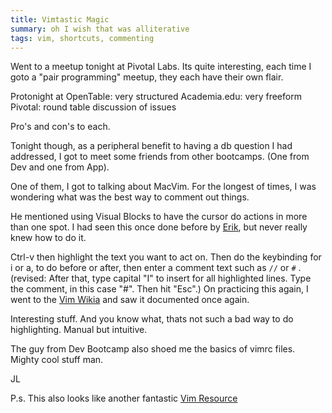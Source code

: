 ```yaml
---
title: Vimtastic Magic
summary: oh I wish that was alliterative
tags: vim, shortcuts, commenting
--- 
```


Went to a meetup tonight at Pivotal Labs. Its quite interesting, each
time I goto a "pair programming" meetup, they each have their own flair.

Protonight at OpenTable: very structured
Academia.edu: very freeform
Pivotal: round table discussion of issues

Pro's and con's to each.  

Tonight though, as a peripheral benefit to having a db question I had
addressed, I got to meet some friends from other bootcamps. (One from
Dev and one from App).

One of them, I got to talking about MacVim.  For the longest of times, I
was wondering what was the best way to comment out things.  

He mentioned using Visual Blocks to have the cursor do actions in more
than one spot.  I had seen this once done before by
[Erik](http://www.github.com/sferik), but never really knew how to do
it.

Ctrl-v then highlight the text you want to act on.  Then do the
keybinding for i or a, to do before or after, then enter a comment text
such as `//` or `#` . (revised: After that, type capital "I" to insert
for all highlighted lines. Type the comment, in this case "#<Space>".
Then hit "Esc".)  On practicing this again, I went to the [Vim Wikia](http://vim.wikia.com/wiki/Commenting_out_a_range_of_lines) and
saw it documented once again.

Interesting stuff.  And you know what, thats not such a bad way to do
highlighting.  Manual but intuitive.  

The guy from Dev Bootcamp also shoed me the basics of vimrc files.
Mighty cool stuff man.


JL

P.s. This also looks like another fantastic [Vim
Resource](http://www.oualline.com/vim/10/top_10.html)
